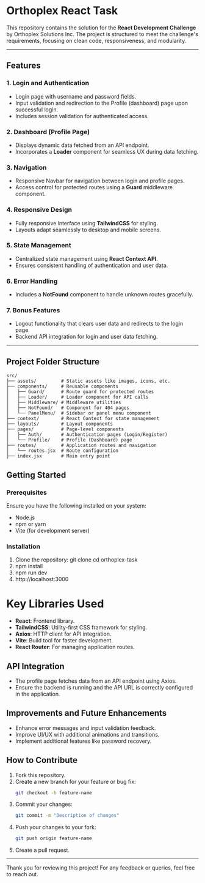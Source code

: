# Orthoplex React Task

This repository contains the solution for the **React Development Challenge** by Orthoplex Solutions Inc. The project is structured to meet the challenge's requirements, focusing on clean code, responsiveness, and modularity.

---

## Features

### 1. **Login and Authentication**
- Login page with username and password fields.
- Input validation and redirection to the Profile (dashboard) page upon successful login.
- Includes session validation for authenticated access.

### 2. **Dashboard (Profile Page)**
- Displays dynamic data fetched from an API endpoint.
- Incorporates a **Loader** component for seamless UX during data fetching.

### 3. **Navigation**
- Responsive Navbar for navigation between login and profile pages.
- Access control for protected routes using a **Guard** middleware component.

### 4. **Responsive Design**
- Fully responsive interface using **TailwindCSS** for styling.
- Layouts adapt seamlessly to desktop and mobile screens.

### 5. **State Management**
- Centralized state management using **React Context API**.
- Ensures consistent handling of authentication and user data.

### 6. **Error Handling**
- Includes a **NotFound** component to handle unknown routes gracefully.

### 7. **Bonus Features**
- Logout functionality that clears user data and redirects to the login page.
- Backend API integration for login and user data fetching.

---


## Project Folder Structure

```
src/
├── assets/         # Static assets like images, icons, etc.
├── components/     # Reusable components
│   ├── Guard/      # Route guard for protected routes
│   ├── Loader/     # Loader component for API calls
│   ├── Middleware/ # Middleware utilities
│   ├── NotFound/   # Component for 404 pages
│   └── PanelMenu/  # Sidebar or panel menu component
├── context/        # React Context for state management
├── layouts/        # Layout components
├── pages/          # Page-level components
│   ├── Auth/       # Authentication pages (Login/Register)
│   └── Profile/    # Profile (Dashboard) page
├── routes/         # Application routes and navigation
│   └── routes.jsx  # Route configuration
├── index.jsx       # Main entry point
```


## Getting Started

### Prerequisites
Ensure you have the following installed on your system:
- Node.js
- npm or yarn
- Vite (for development server)

### Installation
1. Clone the repository: 
   git clone <repository-url>
   cd orthoplex-task
2. npm install
3. npm run dev
4. http://localhost:3000


# Key Libraries Used

- **React**: Frontend library.
- **TailwindCSS**: Utility-first CSS framework for styling.
- **Axios**: HTTP client for API integration.
- **Vite**: Build tool for faster development.
- **React Router**: For managing application routes.

## API Integration

- The profile page fetches data from an API endpoint using Axios.
- Ensure the backend is running and the API URL is correctly configured in the application.

## Improvements and Future Enhancements

- Enhance error messages and input validation feedback.
- Improve UI/UX with additional animations and transitions.
- Implement additional features like password recovery.

## How to Contribute

1. Fork this repository.
2. Create a new branch for your feature or bug fix:
    ```bash
    git checkout -b feature-name
    ```
3. Commit your changes:
    ```bash
    git commit -m "Description of changes"
    ```
4. Push your changes to your fork:
    ```bash
    git push origin feature-name
    ```
5. Create a pull request.

---

Thank you for reviewing this project! For any feedback or queries, feel free to reach out.

